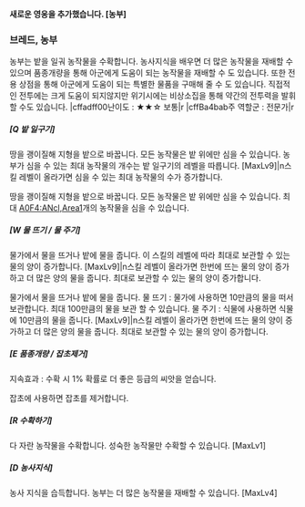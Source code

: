#### 새로운 영웅을 추가했습니다. [농부]

### 브레드, 농부

농부는 밭을 일궈 농작물을 수확합니다. 농사지식을 배우면 더 많은 농작물을 재배할 수 있으며 품종개량을 통해 아군에게 도움이 되는 농작물을 재배할 수 도 있습니다. 또한 전용 상점을 통해 아군에게 도움이 되는 특별한 물품을 구매해 줄 수 도 있습니다. 직접적인 전투에는 크게 도움이 되지않지만 위기시에는 비상소집을 통해 약간의 전투력을 발휘할 수도 있습니다. 
|cffadff00난이도 : ★★☆ 보통|r
|cffBa4bab주 역할군 : 전문가|r



##### [Q 밭 일구기]	

땅을 괭이질해 지형을 밭으로 바꿉니다. 모든 농작물은 밭 위에만 심을 수 있습니다. 농부가 심을 수 있는 최대 농작물의 개수는 밭 일구기의 레벨을 따릅니다. [MaxLv9]|n스킬 레벨이 올라가면 심을 수 있는 최대 농작물의 수가 증가합니다.

땅을 괭이질해 지형을 밭으로 바꿉니다. 모든 농작물은 밭 위에만 심을 수 있습니다. 최대 <A0F4:ANcl,Area1>개의 농작물을 심을 수 있습니다.



##### [W 물 뜨기 / 물 주기]
물가에서 물을 뜨거나 밭에 물을 줍니다. 이 스킬의 레벨에 따라 최대로 보관할 수 있는 물의 양이 증가합니다. [MaxLv9]|n스킬 레벨이 올라가면 한번에 뜨는 물의 양이 증가하고 더 많은 양의 물을 줍니다. 최대로 보관할 수 있는 물의 양이 증가합니다.

물가에서 물을 뜨거나 밭에 물을 줍니다. 물 뜨기 : 물가에 사용하면 10만큼의 물을 떠서 보관합니다. 최대 100만큼의 물을 보관 할 수 있습니다. 물 주기 : 식물에 사용하면 식물에 10만큼의 물을 줍니다. [MaxLv9]|n스킬 레벨이 올라가면 한번에 뜨는 물의 양이 증가하고 더 많은 양의 물을 줍니다. 최대로 보관할 수 있는 물의 양이 증가합니다.



##### [E 품종개량 / 잡초제거] 

지속효과 : 수확 시 1% 확률로 더 좋은 등급의 씨앗을 얻습니다.

잡초에 사용하면 잡초를 제거합니다.



##### [R 수확하기]

다 자란 농작물을 수확합니다. 성숙한 농작물만 수확할 수 있습니다. [MaxLv1]



##### [D 농사지식]

농사 지식을 습득합니다. 농부는 더 많은 농작물을 재배할 수 있습니다. [MaxLv4]
